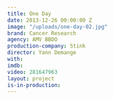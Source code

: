 ```yaml
---
title: One Day
date: 2013-12-26 00:00:00 Z
image: "/uploads/one-day-02.jpg"
brand: Cancer Research
agency: AMV BBDO
production-company: Stink
director: Yann Demange
with: 
imdb: 
video: 281647963
layout: project
is-in-production: 
---
```



